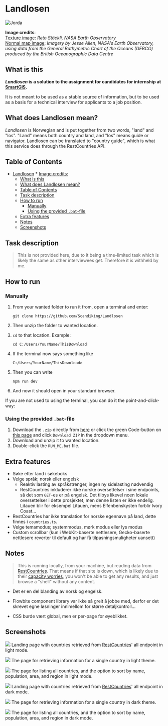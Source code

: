 # Landlosen

![Jorda](./static/Jorda_1000samples.png)

__Image credits__:  
[Texture image](https://visibleearth.nasa.gov/images/74518/december-blue-marble-next-generation-w-topography/74520l): _Reto Stöckli, NASA Earth Observatory_  
[Normal map image](https://visibleearth.nasa.gov/images/73934/topography/84331l): _Imagery by Jesse Allen, NASA's Earth Observatory, using data from the General Bathymetric Chart of the Oceans (GEBCO) produced by the British Oceanographic Data Centre_  

## What is this
___Landlosen_ is a solution to the assignment for candidates for internship at [SmartGIS](https://smartgis.no).__

It is not meant to be used as a stable source of information, but to be used as a basis for a technical interview for applicants to a job position.

## What does Landlosen mean?

_Landlosen_ is Norwegian and is put together from two words, "land" and "los". "Land" means both country and land, and "los" means guide or navigator. Landlosen can be translated to "country guide", which is what this service does through the RestCountries API.

## Table of Contents
<!-- TOC -->
* [Landlosen](#landlosen)
          * [Image credits:](#image-credits-)
  * [What is this](#what-is-this)
  * [What does Landlosen mean?](#what-does-landlosen-mean)
  * [Table of Contents](#table-of-contents)
  * [Task description](#task-description)
  * [How to run](#how-to-run)
    * [Manually](#manually)
    * [Using the provided `.bat`-file](#using-the-provided-bat-file)
  * [Extra features](#extra-features)
  * [Notes](#notes)
  * [Screenshots](#screenshots)
<!-- TOC -->

## Task description
> This is not provided here, due to it being a time-limited task which is likely the same as other interviewees get. Therefore it is withheld by me.


## How to run

### Manually
1. From your wanted folder to run it from, open a terminal and enter:
    ```terminal
    git clone https://github.com/Scandiking/Landlosen
    ```
2. Then unzip the folder to wanted location.

3. `cd` to that location. Example:
    ```terminal
   cd C:/Users/YourName/ThisDownload
    ```
   
4. If the terminal now says something like
    ```terminal
    C:/Users/YourName/ThisDownload>
    ```

5. Then you can write
    ```terminal
   npm run dev
    ```
6. And now it should open in your standard browser.

If you are not used to using the terminal, you can do it the point-and-click-way:
### Using the provided `.bat`-file
1. Download the `.zip` directly from [here](https://github.com/Scandiking/Landlosen/archive/refs/heads/master.zip) or click the green Code-button on [this page](https://github.com/Scandiking/Landlosen#) and click `Download ZIP` in the dropdown menu.
2. Download and unzip it to wanted location.
2. Double-click the `RUN_ME.bat` file.

## Extra features
- Søke etter land i søkeboks
- Velge språk; norsk eller engelsk
  - Reaktiv lasting av språkstrenger, ingen ny sidelasting nødvendig 
  - RestCountries inkluderer ikke norske oversettelser i sine endpoints, så det som `GET`-es er på engelsk. Det tilbys likevel noen lokale oversettelser i dette prosjektet, men denne listen er ikke endelig. Litauen blir for eksempel Litauen, mens Elfenbenskysten forblir Ivory Coast... 
- RestCountries har ikke translation for norske egennavn på land, dette finnes i `countries.ts`.
- Velge temamodus; systemmodus, mørk modus eller lys modus
- Custom scrollbar (kun i WebKit-baserte nettlesere, Gecko-baserte nettlesere reverter til default og har få tilpasningsmuligheter uansett)

## Notes
> This is running locally, from your machine, but reading data from [RestCountries](https://restcountries.com). That means if that site is down, which is likely due to their [capacity worries](https://restcountries.com/#donations), you won't be able to get any results, and just browse a "shell" without any content.
- Det er en del blanding av norsk og engelsk. 

- Flowbite component library var ikke så greit å jobbe med, derfor er det skrevet egne løsninger innimellom for større detaljkontroll...
- CSS burde vært global, men er per-page for øyeblikket.

## Screenshots

![](./static/Landing_light.png)
Landing page with countries retrieved from [RestCountries](https://restcountries.com)' all endpoint in light mode.
  
![](./static/Country_light.png)
The page for retrieving information for a single country in light theme.
  
![](./static/AllCountries_Light.png)
The page for listing all countries, and the option to sort by name, population, area, and region in light mode.
  
![](./static/Landing_dark.png)
Landing page with countries retrieved from [RestCountries](https://restcountries.com)' all endpoint in dark mode.
  
![](./static/Country_dark.png)
The page for retrieving information for a single country in dark theme.
  
![](./static/AllCountries_dark.png)
The page for listing all countries, and the option to sort by name, population, area, and region in dark mode.
  

